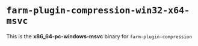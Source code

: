 # `farm-plugin-compression-win32-x64-msvc`

This is the **x86_64-pc-windows-msvc** binary for `farm-plugin-compression`
